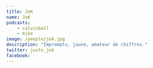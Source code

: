 ```yaml
---
title: JoK
name: JoK
podcasts:
    - calvinball
    - mjee
image: /people/jok.jpg
description: "Impromptu, jaune, amateur de chiffres."
twitter: juste_jok
facebook:
---
```


<People/>